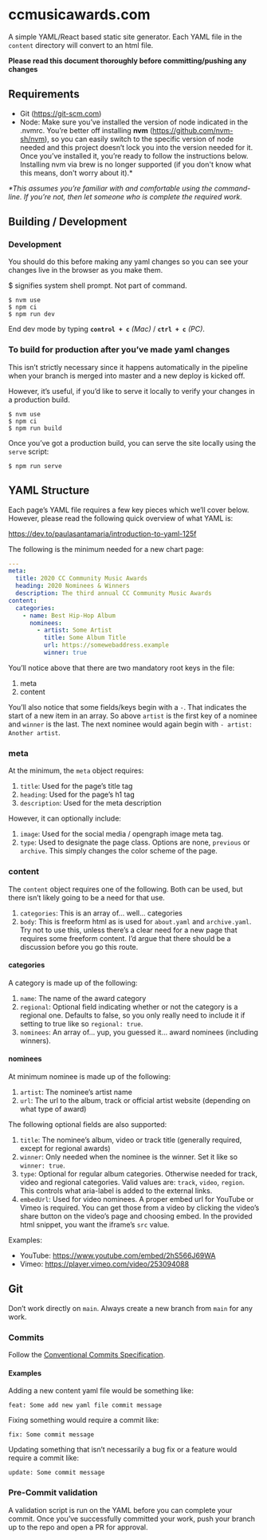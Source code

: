 # ccmusicawards.com

A simple YAML/React based static site generator. Each YAML file in the `content` directory will convert to an html file.

**Please read this document thoroughly before committing/pushing any changes**

## Requirements
- Git (https://git-scm.com)
- Node: Make sure you’ve installed the version of node indicated in the .nvmrc. You’re better off installing **nvm** (https://github.com/nvm-sh/nvm), so you can easily switch to the specific version of node needed and this project doesn’t lock you into the version needed for it. Once you’ve installed it, you’re ready to follow the instructions below. Installing nvm via brew is no longer supported (if you don't know what this means, don't worry about it).* 

_*This assumes you’re familiar with and comfortable using the command-line. If you’re not, then let someone who is complete the required work._
## Building / Development
### Development

You should do this before making any yaml changes so you can see your changes live in the browser as you make them. 

$ signifies system shell prompt. Not part of command.

```
$ nvm use
$ npm ci
$ npm run dev
```

End dev mode by typing **`control + c`** _(Mac)_ /  **`ctrl + c`** _(PC)_.

### To build for production after you’ve made yaml changes

This isn’t strictly necessary since it happens automatically in the pipeline when your branch is merged into master and a new deploy is kicked off.

However, it’s useful, if you’d like to serve it locally to verify your changes in a production build.

```
$ nvm use
$ npm ci
$ npm run build
```

Once you’ve got a production build, you can serve the site locally using the `serve` script:

```
$ npm run serve
```

## YAML Structure

Each page’s YAML file requires a few key pieces which we’ll cover below. However, please read the following quick overview of what YAML is:

https://dev.to/paulasantamaria/introduction-to-yaml-125f

The following is the minimum needed for a new chart page:

``` yaml
---
meta:
  title: 2020 CC Community Music Awards
  heading: 2020 Nominees & Winners
  description: The third annual CC Community Music Awards
content:
  categories:
    - name: Best Hip-Hop Album
      nominees:
        - artist: Some Artist
          title: Some Album Title
          url: https://somewebaddress.example
          winner: true
```

You’ll notice above that there are two mandatory root keys in the file:
1. meta
2. content

You’ll also notice that some fields/keys begin with a `-`. That indicates the start of a new item in an array. So above `artist` is the first key of a nominee and `winner` is the last. The next nominee would again begin with `- artist: Another artist`.

### meta

At the minimum, the `meta` object requires:
1. `title`: Used for the page’s title tag
2. `heading`: Used for the page’s h1 tag
3. `description`: Used for the meta description

However, it can optionally include:
1. `image`: Used for the social media / opengraph image meta tag.
2. `type`: Used to designate the page class. Options are none, `previous` or `archive`. This simply changes the color scheme of the page.

### content

The `content` object requires one of the following. Both can be used, but there isn’t likely going to be a need for that use.
1. `categories`: This is an array of… well… categories
2. `body`: This is freeform html as is used for `about.yaml` and `archive.yaml`. Try not to use this, unless there’s a clear need for a new page that requires some freeform content. I’d argue that there should be a discussion before you go this route.

#### categories
A category is made up of the following:
1. `name`: The name of the award category
2. `regional`: Optional field indicating whether or not the category is a regional one. Defaults to false, so you only really need to include it if setting to true like so `regional: true`.
3. `nominees`: An array of… yup, you guessed it… award nominees (including winners).

#### nominees
At minimum nominee is made up of the following:
1. `artist`: The nominee’s artist name
2. `url`: The url to the album, track or official artist website (depending on what type of award)

The following optional fields are also supported:
1. `title`: The nominee’s album, video or track title (generally required, except for regional awards)
2. `winner`: Only needed when the nominee is the winner. Set it like so `winner: true`.
3. `type`: Optional for regular album categories. Otherwise needed for track, video and regional categories. Valid values are: `track`, `video`, `region`. This controls what aria-label is added to the external links.
4. `embedUrl`: Used for video nominees. A proper embed url for YouTube or Vimeo is required. You can get those from a video by clicking the video’s share button on the video’s page and choosing embed. In the provided html snippet, you want the iframe’s `src` value.

Examples:
- YouTube: https://www.youtube.com/embed/2hS566J69WA
- Vimeo: https://player.vimeo.com/video/253094088

## Git

Don’t work directly on `main`. Always create a new branch from `main` for any work.
### Commits
Follow the [Conventional Commits Specification](https://www.conventionalcommits.org/en/v1.0.0). 
#### Examples
Adding a new content yaml file would be something like:
```
feat: Some add new yaml file commit message
```

Fixing something would require a commit like:
```
fix: Some commit message
```

Updating something that isn’t necessarily a bug fix or a feature would require a commit like:
```
update: Some commit message
```
### Pre-Commit validation
A validation script is run on the YAML before you can complete your commit. Once you’ve successfully committed your work, push your branch up to the repo and open a PR for approval.
